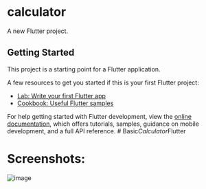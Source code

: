 # calculator

A new Flutter project.

## Getting Started

This project is a starting point for a Flutter application.

A few resources to get you started if this is your first Flutter project:

- [Lab: Write your first Flutter app](https://docs.flutter.dev/get-started/codelab)
- [Cookbook: Useful Flutter samples](https://docs.flutter.dev/cookbook)

For help getting started with Flutter development, view the
[online documentation](https://docs.flutter.dev/), which offers tutorials,
samples, guidance on mobile development, and a full API reference.
#   B a s i c _ C a l c u l a t o r _ F l u t t e r 
 
# Screenshots:
![image](https://github.com/user-attachments/assets/d1635972-f45f-4934-a1bc-83ae24f7b9ad)

 
